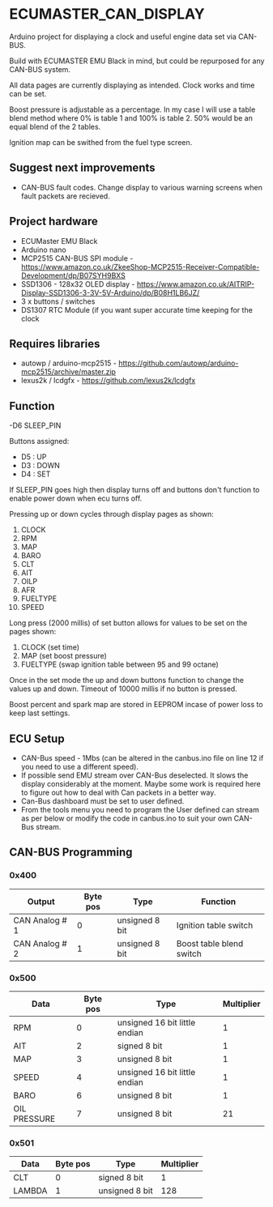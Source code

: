 # ECUMASTER_CAN_DISPLAY

Arduino project for displaying a clock and useful engine data set via CAN-BUS.

Build with ECUMASTER EMU Black in mind, but could be repurposed for any CAN-BUS system.

All data pages are currently displaying as intended. Clock works and time can be set.

Boost pressure is adjustable as a percentage. In my case I will use a table blend method where 0% is table 1 and 100% is table 2. 50% would be an equal blend of the 2 tables.

Ignition map can be swithed from the fuel type screen.

## Suggest next improvements
- CAN-BUS fault codes. Change display to various warning screens when fault packets are recieved.

## Project hardware
- ECUMaster EMU Black
- Arduino nano
- MCP2515 CAN-BUS SPI module - https://www.amazon.co.uk/ZkeeShop-MCP2515-Receiver-Compatible-Development/dp/B07SYH9BXS
- SSD1306 - 128x32 OLED display - https://www.amazon.co.uk/AITRIP-Display-SSD1306-3-3V-5V-Arduino/dp/B08H1LB6JZ/
- 3 x buttons / switches
- DS1307 RTC Module (if you want super accurate time keeping for the clock

## Requires libraries
- autowp / arduino-mcp2515 - https://github.com/autowp/arduino-mcp2515/archive/master.zip
- lexus2k / lcdgfx - https://github.com/lexus2k/lcdgfx


## Function
-D6 SLEEP_PIN

Buttons assigned:
- D5 : UP
- D3 : DOWN
- D4 : SET

If SLEEP_PIN goes high then display turns off and buttons don't function to enable power down when ecu turns off.

Pressing up or down cycles through display pages as shown:
1. CLOCK
2. RPM
3. MAP
4. BARO
5. CLT
6. AIT
7. OILP
8. AFR
9. FUELTYPE
10. SPEED

Long press (2000 millis) of set button allows for values to be set on the pages shown:
1. CLOCK (set time)
3. MAP (set boost pressure)
9. FUELTYPE (swap ignition table between 95 and 99 octane)

Once in the set mode the up and down buttons function to change the values up and down. Timeout of 10000 millis if no button is pressed.

Boost percent and spark map are stored in EEPROM incase of power loss to keep last settings.

## ECU Setup
- CAN-Bus speed - 1Mbs (can be altered in the canbus.ino file on line 12 if you need to use a different speed).
- If possible send EMU stream over CAN-Bus deselected. It slows the display considerably at the moment. Maybe some work is required here to figure out how to deal with Can packets in a better way.
- Can-Bus dashboard must be set to user defined.
- From the tools menu you need to program the User defined can stream as per below or modify the code in canbus.ino to suit your own CAN-Bus stream.

## CAN-BUS Programming
### 0x400
| Output | Byte pos | Type | Function |
|--------|----------|------|----------|
| CAN Analog # 1 | 0 | unsigned 8 bit | Ignition table switch |
| CAN Analog # 2 | 1 | unsigned 8 bit | Boost table blend switch |

### 0x500
| Data | Byte pos | Type | Multiplier |
|--------|----------|------|----------|
| RPM | 0 | unsigned 16 bit little endian | 1 |
| AIT | 2 | signed 8 bit | 1 |
| MAP | 3 | unsigned 8 bit | 1 |
| SPEED | 4 | unsigned 16 bit little endian | 1 |
| BARO | 6 | unsigned 8 bit | 1 |
| OIL PRESSURE | 7 | unsigned 8 bit | 21 |

### 0x501
| Data | Byte pos | Type | Multiplier |
|--------|----------|------|----------|
| CLT | 0 | signed 8 bit | 1 |
| LAMBDA | 1 | unsigned 8 bit | 128 |
